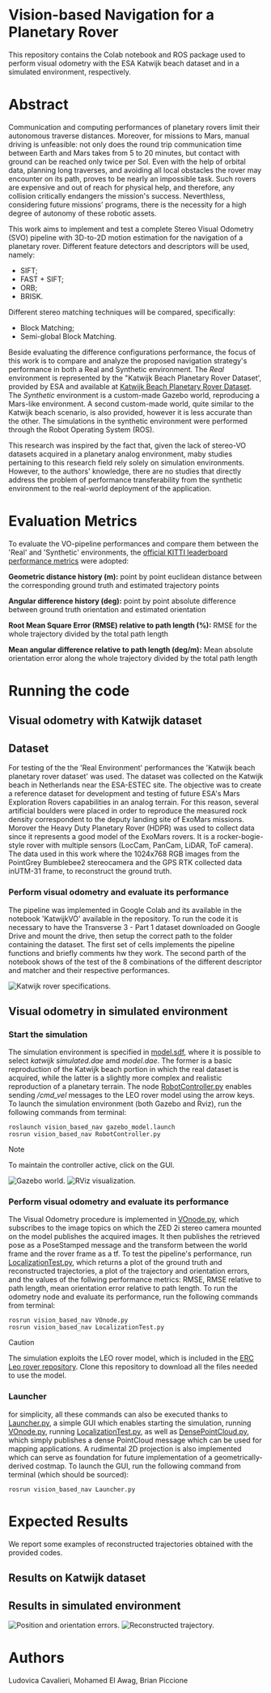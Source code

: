 # Vision-based Navigation for a Planetary Rover

This repository contains the Colab notebook and ROS package used to perform visual odometry with the ESA Katwijk beach dataset and in a simulated environment, respectively.

# Abstract

Communication and computing performances of planetary rovers limit their autonomous traverse distances. Moreover, for missions to Mars, manual driving is unfeasible: not only does the round trip communication time between Earth and Mars takes from 5 to 20 minutes, but contact with ground can be reached only twice per Sol. Even with the help of orbital data, planning long traverses, and avoiding all local obstacles the rover may encounter on its path, proves to be nearly an impossible task. Such rovers are expensive and out of reach for physical help, and therefore, any collision critically endangers the mission's success. Neverthless, considering future missions' programs, there is the necessity for a high degree of autonomy of these robotic assets.

This work aims to implement and test a complete Stereo Visual Odometry (SVO) pipeline with 3D-to-2D motion estimation for the navigation of a planetary rover. 
Different feature detectors and descriptors will be used, namely: 
- SIFT;
- FAST + SIFT;
- ORB;
- BRISK.

Different stereo matching techniques will be compared, specifically: 
- Block Matching;
- Semi-global Block Matching.

Beside evaluating the difference configurations performance, the focus of this work is to compare and analyze the proposed navigation strategy's performance in both a Real and Synthetic environment. The *Real* environment is represented by the "Katwijk Beach Planetary Rover Dataset', provided by ESA and available at [Katwijk Beach Planetary Rover Dataset](https://robotics.estec.esa.int/datasets/katwijk-beach-11-2015/). The *Synthetic* environment is a custom-made Gazebo world, reproducing a Mars-like environment. A second custom-made world, quite similar to the Katwijk beach scenario, is also provided, however it is less accurate than the other. The simulations in the synthetic environment were performed through the Robot Operating System (ROS).

This research was inspired by the fact that, given the lack of stereo-VO datasets acquired in a planetary analog environment, maby studies pertaining to this research field rely solely on simulation environments. However, to the authors' knowledge, there are no studies that directly address the problem of performance transferability from the synthetic environment to the real-world deployment of the application.

# Evaluation Metrics

To evaluate the VO-pipeline performances and compare them between the 'Real' and 'Synthetic' environments, the [official KITTI leaderboard performance metrics](https://www.cvlibs.net/datasets/kitti/eval_odometry.php) were adopted:

**Geometric distance history (m):**
point by point euclidean distance between the corresponding ground truth and estimated trajectory points

**Angular difference history (deg):**
point by point absolute difference between ground truth orientation and estimated orientation

**Root Mean Square Error (RMSE) relative to path length (%):**
RMSE for the whole trajectory divided by the total path length

**Mean angular difference relative to path length (deg/m):**
Mean absolute orientation error along the whole trajectory divided by the total path length

# Running the code

## Visual odometry with Katwijk dataset

## Dataset 
For testing of the the 'Real Environment' performances the 'Katwijk beach planetary rover dataset' was used. The dataset was collected on the Katwijk beach in Netherlands near the ESA-ESTEC site. The objective was to create a reference dataset for development and testing of future ESA's Mars Exploration Rovers capabilities in an analog terrain. For this reason, several artificial boulders were placed in order to reproduce the measured rock density correspondent to the deputy landing site of ExoMars missions. Morover the Heavy Duty Planetary Rover (HDPR) was used to collect data since it represents a good model of the ExoMars rovers. It is a rocker-bogie-style rover with multiple sensors (LocCam, PanCam, LiDAR, ToF camera). The data used in this work where the 1024x768 RGB images from the PointGrey Bumblebee2 stereocamera and the GPS RTK collected data inUTM-31 frame, to reconstruct the ground truth.

### Perform visual odometry and evaluate its performance 
The pipeline was implemented in Google Colab and its available in the notebook 'KatwijkVO' available in the repository. To run the code it is necessary to have the Transverse 3 - Part 1 dataset downloaded on Google Drive and mount the drive, then setup the correct path to the folder containing the dataset. The first set of cells implements the pipeline functions and briefly comments hw they work. The second parth of the notebook shows of the test of the 8 combinations of the different descriptor and matcher and their respective performances.

![Katwijk rover specifications.](<vision_based_nav/figures/Katwijk rover.png>)

## Visual odometry in simulated environment

### Start the simulation
The simulation environment is specified in [model.sdf](vision_based_nav/models/mars_like_environment/model.sdf), where it is possible to select *katwijk simulated.dae* amd *model.dae*. The former is a basic reproduction of the Katwijk beach portion in which the real dataset is acquired, while the latter is a slightly more complex and realistic reproduction of a planetary terrain. The node [RobotController.py](vision_based_nav/scripts/RobotController.py) enables sending */cmd_vel* messages to the LEO rover model using the arrow keys.
To launch the simulation environment (both Gazebo and Rviz), run the following commands from terminal: 
~~~
roslaunch vision_based_nav gazebo_model.launch 
rosrun vision_based_nav RobotController.py
~~~
>[!NOTE]
>To maintain the controller active, click on the GUI.

![Gazebo world.](<vision_based_nav/figures/Gazebo.png>) 
![RViz visualization.](<vision_based_nav/figures/RViz.png>)

### Perform visual odometry and evaluate its performance 
The Visual Odometry procedure is implemented in [VOnode.py](vision_based_nav/scripts/VOnode.py), which subscribes to the image topics on which the ZED 2i stereo camera mounted on the model publishes the acquired images. It then publishes the retrieved pose as a PoseStamped message and the transform between the world  frame and the rover frame as a tf. 
To test the pipeline's performance, run [LocalizationTest.py](vision_based_nav/scripts/LocalizationTest.py), which returns a plot of the ground truth and reconstructed trajectories, a plot of the trajectory and orientation errors, and the values of the follwing performance metrics: RMSE, RMSE relative to path length, mean orientation error relative to path length. 
To run the odometry node and evaluate its performance, run the following commands from terminal: 
~~~
rosrun vision_based_nav VOnode.py
rosrun vision_based_nav LocalizationTest.py
~~~

>[!CAUTION]
>The simulation exploits the LEO rover model, which is included in the [ERC Leo rover repository](https://github.com/EuropeanRoverChallenge/ERC-Remote-Navigation-Sim). Clone this repository to download all the files needed to use the model. 

### Launcher 
for simplicity, all these commands can also be executed thanks to [Launcher.py](vision_based_nav/scripts/Launcher.py), a simple GUI which enables starting the simulation, running [VOnode.py](vision_based_nav/scripts/VOnode.py), running [LocalizationTest.py](vision_based_nav/scripts/LocalizationTest.py), as well as [DensePointCloud.py](vision_based_nav/scripts/DensePointCloud.py), which simply publishes a dense PointCloud message which can be used for mapping applications. A rudimental 2D projection is also implemented which can serve as foundation for future implementation of a geometrically-derived costmap.
To launch the GUI, run the following command from terminal (which should be sourced):  
~~~
rosrun vision_based_nav Launcher.py
~~~

# Expected Results
We report some examples of reconstructed trajectories obtained with the provided codes.

## Results on Katwijk dataset

## Results in simulated environment

![Position and orientation errors.](<vision_based_nav/figures/BRISK SGBM error.png>) 
![Reconstructed trajectory.](<vision_based_nav/figures/BRISK SGBM Trajectory.png>)

# Authors 

Ludovica Cavalieri, Mohamed El Awag, Brian Piccione
